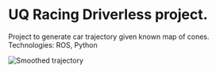 # UQ Racing Driverless project.

Project to generate car trajectory given known map of cones. <br/>
Technologies: ROS, Python

![Smoothed trajectory](https://github.com/harry-nguyen-1234/proejct-package-pp-trajectory-tree-feature_harry/blob/master/4midpoints_interpolated.png)
